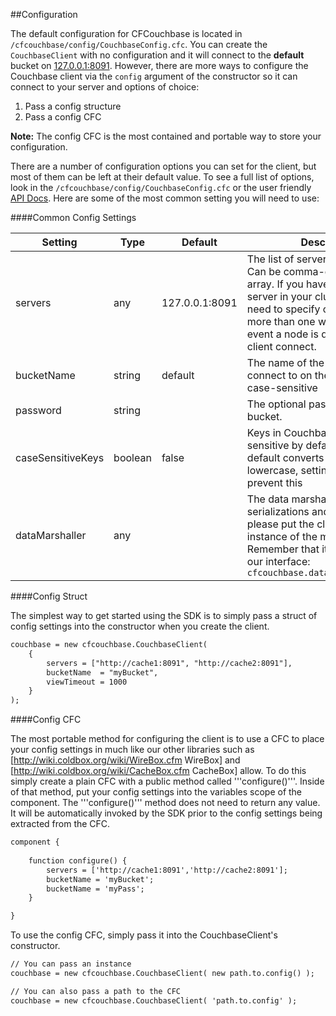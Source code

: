##Configuration

The default configuration for CFCouchbase is located in  `/cfcouchbase/config/CouchbaseConfig.cfc`.  You can create the `CouchbaseClient` with no configuration and it will connect to the **default** bucket on [127.0.0.1:8091](http://127.0.0.1:8091).  However, there are more ways to configure the Couchbase client via the `config` argument of the constructor so it can connect to your server and options of choice:

1. Pass a config structure
2. Pass a config CFC

**Note:** The config CFC is the most contained and portable way to store your configuration.

There are a number of configuration options you can set for the client, but most of them can be left at their default value.  To see a full list of options, look in the `/cfcouchbase/config/CouchbaseConfig.cfc` or the user friendly [API Docs](http://apidocs.ortussolutions.com/cfcouchbase/2.0.0).
Here are some of the most common setting you will need to use:

####Common Config Settings

| Setting | Type | Default | Description |
| -- | -- | -- | -- |
| servers           | any     | 127.0.0.1:8091 | The list of servers to connect to. Can be comma-delimited list or an array. If you have more than one server in your cluster, you only need to specify one, but adding more than one will help in the event a node is down when the client connect.  |
| bucketName        | string  | default        | The name of the bucket to connect to on the cluster. This is case-sensitive |
| password          | string  |                | The optional password of the bucket. |
| caseSensitiveKeys | boolean | false          | Keys in Couchbase are case sensitive by default, the SDK by default converts all keys to lowercase, setting this to *true* will prevent this |
| dataMarshaller    | any     |                | The data marshaller to use for serializations and deserializations, please put the class path or the instance of the marshaller to use. Remember that it must implement our interface: `cfcouchbase.data.IDataMarshaller` |

####Config Struct

The simplest way to get started using the SDK is to simply pass a struct of config settings into the constructor when you create the client.

```cfml
couchbase = new cfcouchbase.CouchbaseClient(
	{
		servers = ["http://cache1:8091", "http://cache2:8091"],
		bucketName  = "myBucket",
		viewTimeout = 1000
	} 
);
```

####Config CFC

The most portable method for configuring the client is to use a CFC to place your config settings in much like our other libraries such as [http://wiki.coldbox.org/wiki/WireBox.cfm WireBox] and [http://wiki.coldbox.org/wiki/CacheBox.cfm CacheBox] allow.
To do this simply create a plain CFC with a public method called '''configure()'''.  Inside of that method, put your config settings into the variables scope of the component.  The '''configure()''' method does not need to return any value.  It will be automatically invoked by the SDK prior to the config settings being extracted from the CFC. 

```cfml
component {
	
	function configure() {
		servers = ['http://cache1:8091','http://cache2:8091'];
		bucketName = 'myBucket';
		bucketName = 'myPass';
	}

}
```

To use the config CFC, simply pass it into the CouchbaseClient's constructor.

```cfml
// You can pass an instance
couchbase = new cfcouchbase.CouchbaseClient( new path.to.config() );

// You can also pass a path to the CFC
couchbase = new cfcouchbase.CouchbaseClient( 'path.to.config' );
```